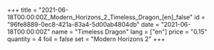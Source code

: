 +++
title = "2021-06-18T00:00:00Z_Modern_Horizons_2_Timeless_Dragon_[en]_false"
id = "96fe8889-0ec8-421a-83a4-5d00ab4804db"
date = "2021-06-18T00:00:00Z"
name = "Timeless Dragon"
lang = ["en"]
price = "0.15"
quantity = 4
foil = false
set = "Modern Horizons 2"
+++
